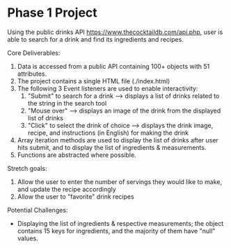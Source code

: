 # Phase 1 Project

Using the public drinks API https://www.thecocktaildb.com/api.php, user is able to search for a drink and find its ingredients and recipes.

Core Deliverables:
1. Data is accessed from a public API containing 100+ objects with 51 attributes.
2. The project contains a single HTML file (./index.html)
3. The following 3 Event listeners are used to enable interactivity:
    1. "Submit" to search for a drink --> displays a list of drinks related to the string in the search tool
    2. "Mouse over" --> displays an image of the drink from the displayed list of drinks
    3. "Click" to select the drink of choice --> displays the drink image, recipe, and instructions (in English) for making the drink
4. Array iteration methods are used to display the list of drinks after user hits submit, and to display the list of ingredients & measurements.
5. Functions are abstracted where possible.

Stretch goals:
1. Allow the user to enter the number of servings they would like to make, and update the recipe accordingly
2. Allow the user to "favorite" drink recipes

Potential Challenges: 
- Displaying the list of ingredients & respective measurements; the object contains 15 keys for ingredients, and the majority of them have "null" values.